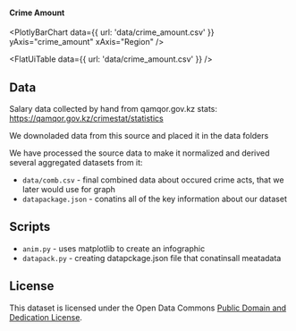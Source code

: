 #### Crime Amount

<PlotlyBarChart
  data={{
    url: 'data/crime_amount.csv'
  }}
  yAxis="crime_amount"
  xAxis="Region"
/>

<FlatUiTable
  data={{
    url: 'data/crime_amount.csv'
  }}
/>

## Data 

Salary data collected by hand from qamqor.gov.kz stats: https://qamqor.gov.kz/crimestat/statistics

We downoladed data from this source and placed it in the data folders 

We have processed the source data to make it normalized and derived  several aggregated datasets from it:

* `data/comb.csv` - final combined data about occured crime acts, that we later would use for graph
* `datapackage.json` - conatins all of the key information about our dataset

## Scripts

* `anim.py` - uses matplotlib to create an infographic
* `datapack.py` - creating datapckage.json file that conatinsall meatadata

## License

This dataset is licensed under the Open Data Commons [Public Domain and Dedication License][pddl].

[pddl]: https://www.opendatacommons.org/licenses/pddl/1-0/
